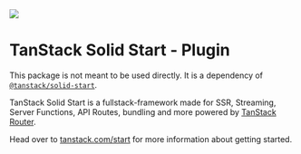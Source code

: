 <img src="https://static.scarf.sh/a.png?x-pxid=d988eb79-b0fc-4a2b-8514-6a1ab932d188" />

# TanStack Solid Start - Plugin

This package is not meant to be used directly. It is a dependency of [`@tanstack/solid-start`](https://www.npmjs.com/package/@tanstack/solid-start).

TanStack Solid Start is a fullstack-framework made for SSR, Streaming, Server Functions, API Routes, bundling and more powered by [TanStack Router](https://tanstack.com/router).

Head over to [tanstack.com/start](https://tanstack.com/start) for more information about getting started.
